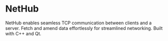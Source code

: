# NetHub
NetHub enables seamless TCP communication between clients and a server. Fetch and amend data effortlessly for streamlined networking. Built with C++ and Qt.
